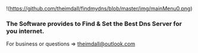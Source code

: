 !(https://github.com/theimdall/findmydns/blob/master/img/mainMenu0.png)
### The Software provides to Find & Set the Best Dns Server for you internet.



For business or questions => theimdall@outlook.com